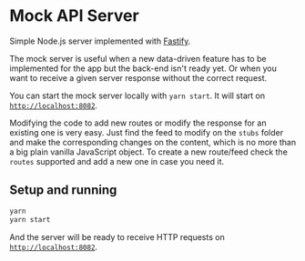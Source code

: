 # Mock API Server

Simple Node.js server implemented with [Fastify](https://www.fastify.io).

The mock server is useful when a new data-driven feature has to be implemented for the app but the back-end isn't ready yet. Or when you want to receive a given server response without the correct request.

You can start the mock server locally with `yarn start`. It will start on [`http://localhost:8082`](http://localhost:8082).

Modifying the code to add new routes or modify the response for an existing one is very easy. Just find the feed to modify on the `stubs` folder and make the corresponding changes on the content, which is no more than a big plain vanilla JavaScript object. To create a new route/feed check the `routes` supported and add a new one in case you need it.

## Setup and running

```bash
yarn
yarn start
```

And the server will be ready to receive HTTP requests on [`http://localhost:8082`](http://localhost:8082).
